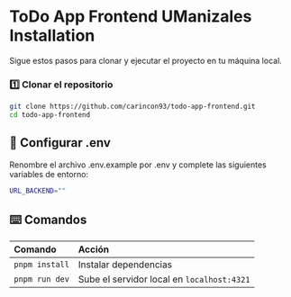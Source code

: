 # ToDo App Frontend UManizales Installation

Sigue estos pasos para clonar y ejecutar el proyecto en tu máquina local.

### 1️⃣ Clonar el repositorio

```sh
git clone https://github.com/carincon93/todo-app-frontend.git
cd todo-app-frontend
```

## 📄 Configurar .env
Renombre el archivo .env.example por .env y complete las siguientes variables de entorno:
```sh
URL_BACKEND=""
```

## ⌨️ Comandos

| Comando                    | Acción                                           |
| :------------------------- | :----------------------------------------------- |
| `pnpm install`             | Instalar dependencias                            |
| `pnpm run dev`             | Sube el servidor local en  `localhost:4321`      |
